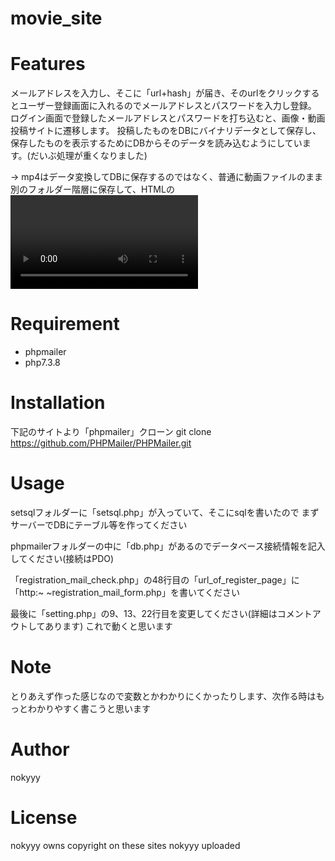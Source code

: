 # movie_site
 
# Features
 
メールアドレスを入力し、そこに「url+hash」が届き、そのurlをクリックするとユーザー登録画面に入れるのでメールアドレスとパスワードを入力し登録。
ログイン画面で登録したメールアドレスとパスワードを打ち込むと、画像・動画投稿サイトに遷移します。
投稿したものをDBにバイナリデータとして保存し、保存したものを表示するためにDBからそのデータを読み込むようにしています。(だいぶ処理が重くなりました)

-> mp4はデータ変換してDBに保存するのではなく、普通に動画ファイルのまま別のフォルダー階層に保存して、HTMLの<video>タグで読み込んだほうが断然速かったです
 
# Requirement
 
* phpmailer
* php7.3.8
 
# Installation

下記のサイトより「phpmailer」クローン 
git clone https://github.com/PHPMailer/PHPMailer.git
 
# Usage

setsqlフォルダーに「setsql.php」が入っていて、そこにsqlを書いたので
まずサーバーでDBにテーブル等を作ってください

phpmailerフォルダーの中に「db.php」があるのでデータベース接続情報を記入してください(接続はPDO)

「registration_mail_check.php」の48行目の「url_of_register_page」に 「http:~  ~registration_mail_form.php」を書いてください

最後に「setting.php」の9、13、22行目を変更してください(詳細はコメントアウトしてあります)
これで動くと思います

# Note
 
とりあえず作った感じなので変数とかわかりにくかったりします、次作る時はもっとわかりやすく書こうと思います
 
# Author

nokyyy
 
# License
 
 nokyyy owns copyright on these sites nokyyy uploaded
